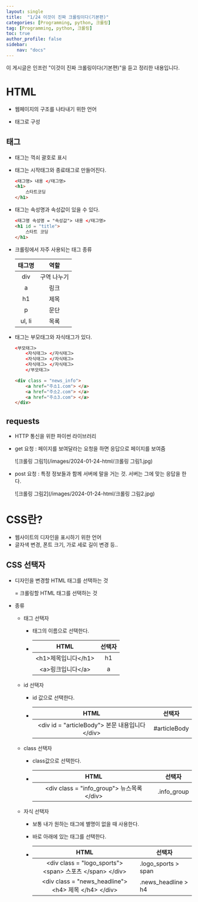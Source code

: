 ```yaml
---
layout: single
title:  "1/24 이것이 진짜 크롤링이다(기본편)"
categories: [Programming, python, 크롤링]
tag: [Programming, python, 크롤링]
toc: true
author_profile: false
sidebar:
    nav: "docs"
---
```


 이 게시글은 인프런 "이것이 진짜 크롤링이다(기본편)"을 듣고 정리한 내용입니다. 

# HTML

* 웹페이지의 구조를 나타내기 위한 언어

* 태그로 구성

  

## 태그

* 태그는 꺽쇠 괄호로 표시

* 태그는 시작태그와 종료태그로 만들어진다.

  ```html
  <태그명> 내용 </태그명>
  <h1>
      스타트코딩
  </h1>
  ```

* 태그는 속성명과 속성값이 있을 수 있다.

  ```html
  <태그명 속성명 = "속성값"> 내용 </태그명>
  <h1 id = "title">
      스타트 코딩
  </h1>
  ```

* 크롤링에서 자주 사용되는 태그 종류

  | 태그명 |    역할     |
  | :----: | :---------: |
  |  div   | 구역 나누기 |
  |   a    |    링크     |
  |   h1   |    제목     |
  |   p    |    문단     |
  | ul, li |    목록     |

* 태그는 부모태그와 자식태그가 있다.

  ```html
  <부모태그>
      <자식태그> </자식태그>
      <자식태그> </자식태그>
      <자식태그> </자식태그>
      </부모태그>
  ```

  ```html
  <div class = "news_info">
      <a href="주소1.com"> </a>
      <a href="주소2.com"> </a>
      <a href="주소3.com"> </a>
  </div>
  ```

## requests

* HTTP  통신을 위한 파이썬 라이브러리

* get 요청 : 페이지를 보여달라는 요청을 하면 응답으로 페이지를 보여줌

  ![크롤링 그림1](/images/2024-01-24-html/크롤링 그림1.jpg)

* post 요청 : 특정 정보들과 함께 서버에 말을 거는 것. 서버는 그에 맞는 응답을 한다.

  ![크롤링 그림2](/images/2024-01-24-html/크롤링 그림2.jpg)



# CSS란?

* 웹사이트의 디자인을 표시하기 위한 언어
* 글자색 변경, 폰트 크기, 가로 세로 길이 변경 등..



## CSS 선택자

* 디자인을 변경할 HTML 태그를 선택하는 것

  = 크롤링할 HTML 태그를 선택하는 것

* 종류

  * 태그 선택자

    * 태그의 이름으로 선택한다.

    * |          HTML           | 선택자 |
      | :---------------------: | :----: |
      | \<h1\>제목입니다\</h1\> |   h1   |
      |  \<a\>링크입니다\</a\>  |   a    |

      

  * id 선택자

    * id 값으로 선택한다.

    * |                        HTML                         |    선택자    |
      | :-------------------------------------------------: | :----------: |
      | \<div id = "articleBody"\> 본문 내용입니다 \</div\> | #articleBody |

      

  * class 선택자

    * class값으로 선택한다.

    * |                      HTML                      |   선택자    |
      | :--------------------------------------------: | :---------: |
      | \<div class = "info_group"\> 뉴스목록 \</div\> | .info_group |

      

  * 자식 선택자

    * 보통 내가 원하는 태그에 별명이 없을 때 사용한다.

    * 바로 아래에 있는 태그를 선택한다.

    * |                             HTML                             | 선택자              |
      | :----------------------------------------------------------: | ------------------- |
      | \<div class = "logo_sports"\> \<span\> 스포츠 \</span\> \</div\> | .logo_sports > span |
      | \<div class = "news_headline"\> \<h4\> 제목 \</h4\> \</div\> | .news_headline > h4 |

      